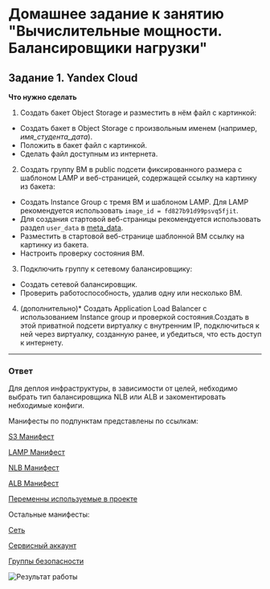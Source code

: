 # Домашнее задание к занятию "Вычислительные мощности. Балансировщики нагрузки"

## Задание 1. Yandex Cloud 

**Что нужно сделать**

1. Создать бакет Object Storage и разместить в нём файл с картинкой:

 - Создать бакет в Object Storage с произвольным именем (например, _имя_студента_дата_).
 - Положить в бакет файл с картинкой.
 - Сделать файл доступным из интернета.
 
2. Создать группу ВМ в public подсети фиксированного размера с шаблоном LAMP и веб-страницей, содержащей ссылку на картинку из бакета:

 - Создать Instance Group с тремя ВМ и шаблоном LAMP. Для LAMP рекомендуется использовать `image_id = fd827b91d99psvq5fjit`.
 - Для создания стартовой веб-страницы рекомендуется использовать раздел `user_data` в [meta_data](https://cloud.yandex.ru/docs/compute/concepts/vm-metadata).
 - Разместить в стартовой веб-странице шаблонной ВМ ссылку на картинку из бакета.
 - Настроить проверку состояния ВМ.
 
3. Подключить группу к сетевому балансировщику:

 - Создать сетевой балансировщик.
 - Проверить работоспособность, удалив одну или несколько ВМ.
4. (дополнительно)* Создать Application Load Balancer с использованием Instance group и проверкой состояния.Создать в этой приватной подсети виртуалку с внутренним IP, подключиться к ней через виртуалку, созданную ранее, и убедиться, что есть доступ к интернету.

 ---

 ### Ответ 

Для деплоя инфраструктуры, в зависимости от целей, небходимо выбрать тип балансировщика NLB или ALB и закоментировать небходимые конфиги.

Манифесты по подпунктам представлены по ссылкам:

[S3 Манифест](https://github.com/loginochka/cloud-project/blob/main/h-2/s3.tf)

[LAMP Манифест](https://github.com/loginochka/cloud-project/blob/main/р-2/instance-gr.tf)

[NLB Манифест](https://github.com/loginochka/cloud-project/blob/main/h-2/load-balancer.tf)

[ALB Манифест](https://github.com/loginochka/cloud-project/blob/main/h-2/alb.tf)

[Переменны используемые в проекте](https://github.com/loginochka/cloud-project/blob/main/h-2/var.tf)

Остальные манифесты: 

[Сеть](https://github.com/loginochka/cloud-project/blob/main/h-2/network.tf)

[Сервисный аккаунт](https://github.com/loginochka/cloud-project/blob/main/h-2/service-acc.tf)

[Группы безопасности](https://github.com/loginochka/cloud-project/blob/main/h-2/sec-gr.tf)


![Результат работы](https://github.com/loginochka/cloud-project/blob/main/media/)